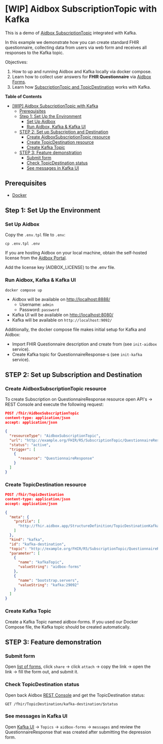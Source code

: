 # [WIP] Aidbox SubscriptionTopic with Kafka

This is a demo of [Aidbox SubscriptionTopic](https://docs.aidbox.app/modules-1/topic-based-subscriptions/wip-dynamic-subscriptiontopic-with-destinations) integrated with Kafka.

In this example we demonstrate how you can create standard FHIR questionnaire, collecting data from users via web form and receives all responses to the Kafka topic.

Objectives:

1. How to up and running Aidbox and Kafka locally via docker compose.
1. Learn how to collect user answers for **FHIR Questionnaire** via [Aidbox Forms](https://docs.aidbox.app/modules-1/aidbox-forms).
1. Learn how [SubscriptionTopic and TopicDestination](https://docs.aidbox.app/modules-1/topic-based-subscriptions/wip-dynamic-subscriptiontopic-with-destinations) works with Kafka.

<!-- markdown-toc start - Don't edit this section. Run M-x markdown-toc-refresh-toc -->
**Table of Contents**

- [[WIP] Aidbox SubscriptionTopic with Kafka](#wip-aidbox-subscriptiontopic-with-kafka)
    - [Prerequisites](#prerequisites)
    - [Step 1: Set Up the Environment](#step-1-set-up-the-environment)
        - [Set Up Aidbox](#set-up-aidbox)
        - [Run Aidbox, Kafka & Kafka UI](#run-aidbox-kafka--kafka-ui)
    - [STEP 2: Set up Subscription and Destination](#step-2-set-up-subscription-and-destination)
        - [Create AidboxSubscriptionTopic resource](#create-aidboxsubscriptiontopic-resource)
        - [Create TopicDestination resource](#create-topicdestination-resource)
        - [Create Kafka Topic](#create-kafka-topic)
    - [STEP 3: Feature demonstration](#step-3-feature-demonstration)
        - [Submit form](#submit-form)
        - [Check TopicDestination status](#check-topicdestination-status)
        - [See messages in Kafka UI](#see-messages-in-kafka-ui)

<!-- markdown-toc end -->


## Prerequisites

- [Docker](https://www.docker.com/)

## Step 1: Set Up the Environment

### Set Up Aidbox

Copy the `.env.tpl` file to `.env`:

```shell
cp .env.tpl .env
```

If you are hosting Aidbox on your local machine, obtain the self-hosted license from the [Aidbox Portal](https://aidbox.app/).

Add the license key (AIDBOX_LICENSE) to the .env file.

### Run Aidbox, Kafka & Kafka UI

```shell
docker compose up
```

- Aidbox will be available on <http://localhost:8888/>
  - Username: `admin`
  - Password: `password`
- Kafka UI will be available on <http://localhost:8080/>
- Kafka will be available on `http://localhost:9092/`

Additionally, the docker compose file makes initial setup for Kafka and Aidbox:

- Import FHIR Questionnaire description and create from (see `init-aidbox` service).
- Create Kafka topic for QuestionnaireResponse-s (see `init-kafka` service).

## STEP 2: Set up Subscription and Destination

### Create AidboxSubscriptionTopic resource

To create Subscription on QuestionnaireResponse resource open API's -> REST Console and execute the following request:

```json
POST /fhir/AidboxSubscriptionTopic
content-type: application/json
accept: application/json

{
  "resourceType": "AidboxSubscriptionTopic",
  "url": "http://example.org/FHIR/R5/SubscriptionTopic/QuestionnaireResponse-topic",
  "status": "active",
  "trigger": [
    {
      "resource": "QuestionnaireResponse"
    }
  ]
}
```

### Create TopicDestination resource

```json
POST /fhir/TopicDestination
content-type: application/json
accept: application/json

{
  "meta": {
    "profile": [
      "http://fhir.aidbox.app/StructureDefinition/TopicDestinationKafka"
    ]
  },
  "kind": "kafka",
  "id": "kafka-destination",
  "topic": "http://example.org/FHIR/R5/SubscriptionTopic/QuestionnaireResponse-topic",
  "parameter": [
    {
      "name": "kafkaTopic",
      "valueString": "aidbox-forms"
    },
    {
      "name": "bootstrap.servers",
      "valueString": "kafka:29092"
    }
  ]
}
```

### Create Kafka Topic

Create a Kafka Topic named aidbox-forms. If you used our Docker Compose file, the Kafka topic should be created automatically.

## STEP 3: Feature demonstration

### Submit form

Open [list of forms](http://localhost:8888/ui/sdc#/), click `share` -> click `attach` -> copy the link -> open the link -> fill the form out, and submit it.

### Check TopicDestination status

Open back Aidbox [REST Console](http://localhost:8888/ui/console#/rest) and get the TopicDestination status:

```
GET /fhir/TopicDestination/kafka-destination/$status
```

### See messages in Kafka UI

Open [Kafka UI](http://localhost:8080/) -> `Topics` -> `aidbox-forms` -> `messages` and review the QuestionnaireResponse that was created after submitting the depression form.
